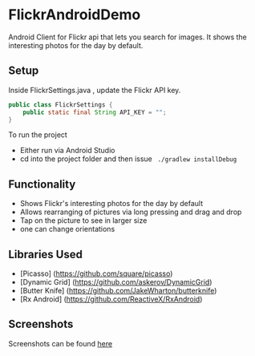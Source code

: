 # FlickrAndroidDemo
Android Client for Flickr api that lets you search for images. It shows the interesting photos for the day by default.

## Setup
Inside FlickrSettings.java , update the Flickr API key.
```java
public class FlickrSettings {
    public static final String API_KEY = "";
}
```
To run the project
 - Either run via Android Studio
 - cd into the project folder and then issue ``` ./gradlew installDebug```

## Functionality
 - Shows Flickr's interesting photos for the day by default
 - Allows rearranging of pictures via long pressing and drag and drop
 - Tap on the picture to see in larger size
 - one can change orientations

## Libraries Used
 - [Picasso] (https://github.com/square/picasso)
 - [Dynamic Grid] (https://github.com/askerov/DynamicGrid)
 - [Butter Knife] (https://github.com/JakeWharton/butterknife)
 - [Rx Android] (https://github.com/ReactiveX/RxAndroid)

## Screenshots
Screenshots can be found [here](https://www.dropbox.com/sh/bjrg267jkdc6idp/AABZ7gk-OW9RsmxPjBNNF2VSa?dl=0)
